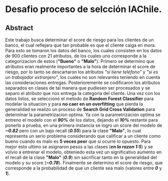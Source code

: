 # Desafio proceso de selcción IAChile.

## Abstract

Este trabajo busca determinar el score de riesgo para los clientes de un banco, el cual reflejara que tan probable es que el cliente caiga en mora. Para esto se tomaron los datos del banco, los cuales consisten en los datos de 900 clientes con 21 atributos, de los cuales uno corresponde a la categorizacion de estos (**"Bueno"** o **"Malo"**). Primero se determino que atributos eran realmente importantes a la hora de determinar el score de riesgo, por lo tanto se descartaron los atributos *"si tiene teléfono"* y *"si es un trabajador extranjero"*, los cuales no son relevantes teniendo en cuenta las consideraciones entregas. Posterioremente se codificaron los atributos separados en clases de tal manera que pudiesen ser procesados y se separo el atributo que nos entrega la categoria del cliente. Una vez con los datos listos, se seleccionó el metodo de **Random Forest Classifier** para modelar la situacion y para **no caer en un overfitting** que pierda la generalidad se realizo un proceso de **Search Grid Cross Validation** para determinar la parametrizacion optima. Ya con la parametrización optima se entreno el modelo con el ***90%*** de los datos, dejando el ***10%*** restante para ponerlo a prueba, en una primera instancia se logro un score del modelo de ***~0.82*** pero con un bajo recall (***0.55***) para la clase **"Malo"**, lo cual representa un serio problema considerando que calificar a un cliente como bueno cuando es malo es **5 veces peor** que si ocurre lo opuesto. Para mejor esto ultimo se asignaron pesos a las clases (***en la razon 1:5***) y se volvio a entrenar el modelo, obteniedo esta vez un significativo aumento en el recall de la clase **"Malo"** (***0.9***) sin sacrificar tanto en la generalidad del modelo y su score (***~0.78***). Finalmente se determino el score de riesgo, que corresponde a la probabilidad de que un cliente sea malo (valores entre ***0*** y ***1***).

